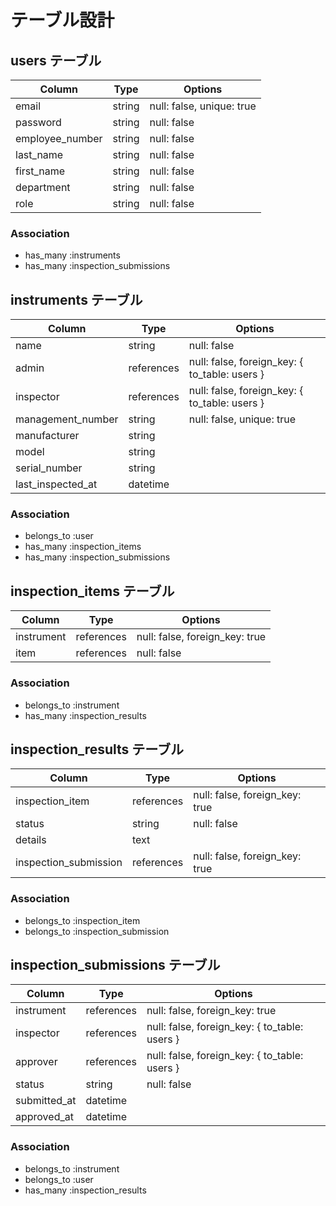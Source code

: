 # テーブル設計

## users テーブル
| Column          | Type   | Options                   |
| --------------- | ------ | ------------------------- |
| email           | string | null: false, unique: true |
| password        | string | null: false               |
| employee_number | string | null: false               |
| last_name       | string | null: false               |
| first_name      | string | null: false               |
| department      | string | null: false               |
| role            | string | null: false               |

### Association
- has_many :instruments
- has_many :inspection_submissions


## instruments テーブル
| Column            | Type       | Options                                       |
| ----------------- | ---------- | --------------------------------------------- |
| name              | string     | null: false                                   |
| admin             | references | null: false, foreign_key: { to_table: users } |
| inspector         | references | null: false, foreign_key: { to_table: users } |
| management_number | string     | null: false, unique: true                     |
| manufacturer      | string     |                                               |
| model             | string     |                                               |
| serial_number     | string     |                                               |
| last_inspected_at | datetime   |                                               |

### Association
- belongs_to :user
- has_many :inspection_items
- has_many :inspection_submissions


## inspection_items テーブル
| Column     | Type       | Options                        |
| ---------- | ---------- | ------------------------------ |
| instrument | references | null: false, foreign_key: true |
| item       | references | null: false                    |

### Association
- belongs_to :instrument
- has_many :inspection_results


## inspection_results テーブル
| Column                | Type       | Options                        |
| --------------------- | ---------- | ------------------------------ |
| inspection_item       | references | null: false, foreign_key: true |
| status                | string     | null: false                    |
| details               | text       |                                |
| inspection_submission | references | null: false, foreign_key: true |

### Association
- belongs_to :inspection_item
- belongs_to :inspection_submission


## inspection_submissions テーブル
| Column       | Type       | Options                                       |
| ------------ | ---------- | --------------------------------------------- |
| instrument   | references | null: false, foreign_key: true                |
| inspector    | references | null: false, foreign_key: { to_table: users } |
| approver     | references | null: false, foreign_key: { to_table: users } |
| status       | string     | null: false                                   |
| submitted_at | datetime   |                                               |
| approved_at  | datetime   |                                               |

### Association
- belongs_to :instrument
- belongs_to :user
- has_many :inspection_results